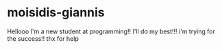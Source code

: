 # moisidis-giannis

Hellooo
I'm a new student at programming!!
I'll do my best!!!
i'm trying for the success!!
thx for help
